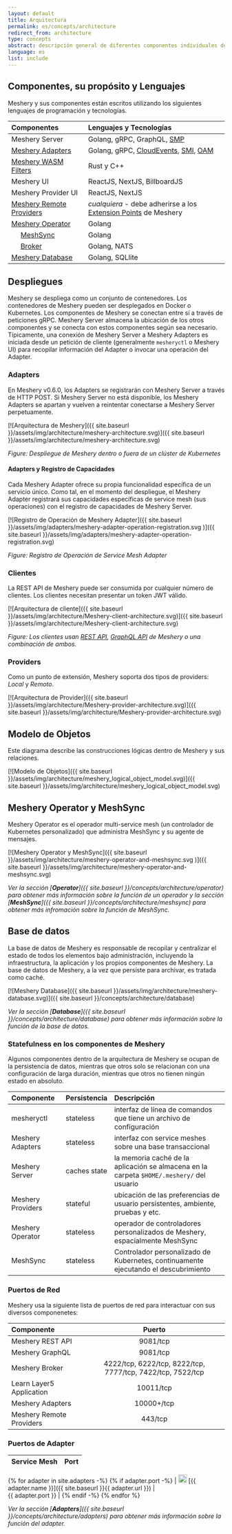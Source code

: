 ```yaml
---
layout: default
title: Arquitectura
permalink: es/concepts/architecture
redirect_from: architecture
type: concepts
abstract: descripción general de diferentes componentes individuales de la arquitectura de Meshery y cómo interactuan como un sistema.
language: es
list: include
---
```


## Componentes, su propósito y Lenguajes

Meshery y sus componentes están escritos utilizando los siguientes lenguajes de programación y tecnologías.

| Componentes                                                          | Lenguajes y Tecnologías                                                                                  |
| :------------------------------------------------------------------- | :------------------------------------------------------------------------------------------------------- |
| Meshery Server                                                       | Golang, gRPC, GraphQL, [SMP](https://smp-spec.io)                                                        |
| [Meshery Adapters](/concepts/architecture/adapters)                  | Golang, gRPC, [CloudEvents](https://cloudevents.io/), [SMI](https://smi-spec.io), [OAM](https://oam.dev) |
| [Meshery WASM Filters](https://github.com/layer5io/wasm-filters)     | Rust y C++                                                                                               |
| Meshery UI                                                           | ReactJS, NextJS, BillboardJS                                                                             |
| Meshery Provider UI                                                  | ReactJS, NextJS                                                                                          |
| [Meshery Remote Providers](/extensibility/providers)                 | _cualquiera_ - debe adherirse a los [Extension Points]({{site.baseurl}}/extensibility) de Meshery        |
| [Meshery Operator](/concepts/architecture/operator)                  | Golang                                                                                                   |
| &nbsp;&nbsp;&nbsp;&nbsp; [MeshSync](/concepts/architecture/meshsync) | Golang                                                                                                   |
| &nbsp;&nbsp;&nbsp;&nbsp; [Broker](/concepts/architecture/broker)     | Golang, NATS                                                                                             |
| [Meshery Database](/concepts/architecture/database)                  | Golang, SQLlite                                                                                          |

## Despliegues

Meshery se despliega como un conjunto de contenedores. Los contenedores de Meshery pueden ser desplegados en Docker o Kubernetes. Los componentes de Meshery se conectan entre sí a través de peticiones gRPC. Meshery Server almacena la ubicación de los otros componentes y se conecta con estos componentes según sea necesario. Típicamente, una conexión de Meshery Server a Meshery Adapters es iniciada desde un petición de cliente (generalmente `mesheryctl` o Meshery UI) para recopilar información del Adapter o invocar una operación del Adapter.

### Adapters

En Meshery v0.6.0, los Adapters se registrarán con Meshery Server a través de HTTP POST. Si Meshery Server no está disponible, los Meshery Adapters se apartan y vuelven a reintentar conectarse a Meshery Server perpetuamente.

[![Arquitectura de Meshery]({{ site.baseurl }}/assets/img/architecture/meshery-architecture.svg)]({{ site.baseurl }}/assets/img/architecture/meshery-architecture.svg)

_Figure: Despliegue de Meshery dentro o fuera de un clúster de Kubernetes_

#### Adapters y Registro de Capacidades

Cada Meshery Adapter ofrece su propia funcionalidad específica de un servicio único. Como tal, en el momento del despliegue, el Meshery Adapter registrará sus capacidades específicas de service mesh (sus operaciones) con el registro de capacidades de Meshery Server.

[![Registro de Operación de Meshery Adapter]({{ site.baseurl }}/assets/img/adapters/meshery-adapter-operation-registration.svg
)]({{ site.baseurl }}/assets/img/adapters/meshery-adapter-operation-registration.svg)

_Figure: Registro de Operación de Service Mesh Adapter_

### Clientes

La REST API de Meshery puede ser consumida por cualquier número de clientes. Los clientes necesitan presentar un token JWT válido.

[![Arquitectura de cliente]({{ site.baseurl }}/assets/img/architecture/Meshery-client-architecture.svg)]({{ site.baseurl }}/assets/img/architecture/Meshery-client-architecture.svg)

_Figure: Los clientes usan [REST API](extensibility/api#rest), [GraphQL API](extensibility/api#graphql) de Meshery o una combinación de ambos._

### Providers

Como un punto de extensión, Meshery soporta dos tipos de providers: _Local_ y _Remoto_.

[![Arquitectura de Provider]({{ site.baseurl }}/assets/img/architecture/Meshery-provider-architecture.svg)]({{ site.baseurl }}/assets/img/architecture/Meshery-provider-architecture.svg)

## Modelo de Objetos

Este diagrama describe las construcciones lógicas dentro de Meshery y sus relaciones.

[![Modelo de Objetos]({{ site.baseurl }}/assets/img/architecture/meshery_logical_object_model.svg)]({{ site.baseurl }}/assets/img/architecture/meshery_logical_object_model.svg)

## Meshery Operator y MeshSync

Meshery Operator es el operador multi-service mesh (un controlador de Kubernetes personalizado) que administra MeshSync y su agente de mensajes.

[![Meshery Operator y MeshSync]({{ site.baseurl }}/assets/img/architecture/meshery-operator-and-meshsync.svg
)]({{ site.baseurl }}/assets/img/architecture/meshery-operator-and-meshsync.svg)

_Ver la sección [**Operator**]({{ site.baseurl }}/concepts/architecture/operator) para obtener más información sobre la función de un operador y la sección [**MeshSync**]({{ site.baseurl }}/concepts/architecture/meshsync) para obtener más infromación sobre la función de MeshSync._

## Base de datos

La base de datos de Meshery es responsable de recopilar y centralizar el estado de todos los elementos bajo administración, incluyendo la infraestructura, la aplicación y los propios componentes de Meshery. La base de datos de Meshery, a la vez que persiste para archivar, es tratada como caché.

[![Meshery Database]({{ site.baseurl }}/assets/img/architecture/meshery-database.svg)]({{ site.baseurl }}/concepts/architecture/database)

_Ver la sección [**Database**]({{ site.baseurl }}/concepts/architecture/database) para obtener más información sobre la función de la base de datos._

### **Statefulness en los componentes de Meshery**

Algunos componentes dentro de la arquitectura de Meshery se ocupan de la persistencia de datos, mientras que otros solo se relacionan con una configuración de larga duración, mientras que otros no tienen ningún estado en absoluto.

| Componente        | Persistencia | Descripción                                                                               |
| :---------------- | :----------- | :---------------------------------------------------------------------------------------- |
| mesheryctl        | stateless    | interfaz de línea de comandos que tiene un archivo de configuración                       |
| Meshery Adapters  | stateless    | interfaz con service meshes sobre una base transaccional                                  |
| Meshery Server    | caches state | la memoria caché de la aplicación se almacena en la carpeta `$HOME/.meshery/` del usuario |
| Meshery Providers | stateful     | ubicación de las preferencias de usuario persistentes, ambiente, pruebas y etc.           |
| Meshery Operator  | stateless    | operador de controladores personalizados de Meshery, espacialmente MeshSync               |
| MeshSync          | stateless    | Controlador personalizado de Kubernetes, continuamente ejecutando el descubrimiento       |

### **Puertos de Red**

Meshery usa la siguiente lista de puertos de red para interactuar con sus diversos componenetes:

| Componente               |                           Puerto                           |
| :----------------------- | :--------------------------------------------------------: |
| Meshery REST API         |                          9081/tcp                          |
| Meshery GraphQL          |                          9081/tcp                          |
| Meshery Broker           | 4222/tcp, 6222/tcp, 8222/tcp, 7777/tcp, 7422/tcp, 7522/tcp |
| Learn Layer5 Application |                         10011/tcp                          |
| Meshery Adapters         |                         10000+/tcp                         |
| Meshery Remote Providers |                          443/tcp                           |

### **Puertos de Adapter**

| Service Mesh | Port |
| :----------- | ---: |
{% for adapter in site.adapters -%}
{% if adapter.port -%}
| <img src="{{ adapter.image }}" style="width:20px" /> [{{ adapter.name }}]({{ site.baseurl }}{{ adapter.url }}) |&nbsp; &nbsp; &nbsp; &nbsp; &nbsp; &nbsp; &nbsp; &nbsp; &nbsp; &nbsp; &nbsp; &nbsp; &nbsp; &nbsp; &nbsp;&nbsp; &nbsp; &nbsp; &nbsp; &nbsp; &nbsp; {{ adapter.port }} |
{% endif -%}
{% endfor %}

_Ver la sección [**Adapters**]({{ site.baseurl }}/concepts/architecture/adapters) para obtener más información sobre la función del adapter._

